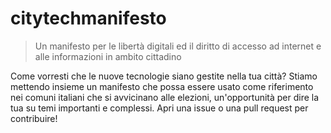 # citytechmanifesto

> Un manifesto per le libertà digitali ed il diritto di accesso ad internet e alle informazioni in ambito cittadino

Come vorresti che le nuove tecnologie siano gestite nella tua città? Stiamo mettendo insieme un manifesto che possa essere usato come riferimento nei comuni italiani che si avvicinano alle elezioni, un'opportunità per dire la tua su temi importanti e complessi. Apri una issue o una pull request per contribuire!
